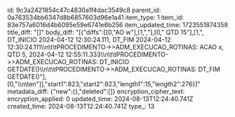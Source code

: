 id: 9c3a2421854c47c4830a1f4dac3549c8
parent_id: 0a763534bb6347d8b6857603d96e1a41
item_type: 1
item_id: 83e757a6016d4b6095e59e6741e6b256
item_updated_time: 1723551874358
title_diff: "[]"
body_diff: "[{\"diffs\":[[0,\"AO w\"],[1,\",\"],[0,\" QTD 15\"],[1,\", DT_INICIO 2024-04-12 12:30:24.111, DT_FIM 2024-04-12 12:30:24.111\\\n\\t\\tPROCEDIMENTO->>ADM_EXECUCAO_ROTINAS: ACAO x, QTD 5, 2024-04-12 12:55:11.333\\\n\\t\\tPROCEDIMENTO->>ADM_EXECUCAO_ROTINAS: DT_INICIO GETDATE()\\\n\\t\\tPROCEDIMENTO->>ADM_EXECUCAO_ROTINAS: DT_FIM GETDATE()\"],[0,\"\\\n\\ten\"]],\"start1\":823,\"start2\":823,\"length1\":15,\"length2\":276}]"
metadata_diff: {"new":{},"deleted":[]}
encryption_cipher_text: 
encryption_applied: 0
updated_time: 2024-08-13T12:24:40.741Z
created_time: 2024-08-13T12:24:40.741Z
type_: 13